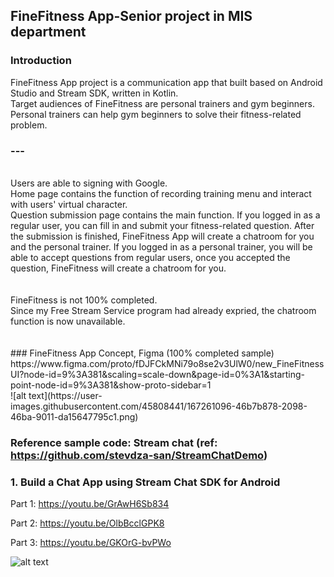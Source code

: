 ## FineFitness App-Senior project in MIS department

### Introduction
FineFitness App project is a communication app that built based on Android Studio and Stream SDK, written in Kotlin.
<br>
Target audiences of FineFitness are personal trainers and gym beginners. Personal trainers can help gym beginners to solve their fitness-related problem.
<br>
### ---
<br>
Users are able to signing with Google.
<br>
Home page contains the function of recording training menu and interact with users' virtual character.
<br>
Question submission page contains the main function. If you logged in as a regular user, you can fill in and submit your fitness-related question. After the submission is finished, FineFitness App will create a chatroom for you and the personal trainer. If you logged in as a personal trainer, you will be able to accept questions from regular users, once you accepted the question, FineFitness will create a chatroom for you.
<br>
<br>
<br>
FineFitness is not 100% completed. 
<br>
Since my Free Stream Service program had already expried, the chatroom function is now unavailable.
<br><br><br>
### FineFitness App Concept, Figma (100% completed sample)
https://www.figma.com/proto/fDJFCkMNi79o8se2v3UlW0/new_FineFitnessUI?node-id=9%3A381&scaling=scale-down&page-id=0%3A1&starting-point-node-id=9%3A381&show-proto-sidebar=1
<br>
![alt text](https://user-images.githubusercontent.com/45808441/167261096-46b7b878-2098-46ba-9011-da15647795c1.png)




### Reference sample code: Stream chat (ref: https://github.com/stevdza-san/StreamChatDemo)
### 1. Build a Chat App using Stream Chat SDK for Android

Part 1: https://youtu.be/GrAwH6Sb834

Part 2: https://youtu.be/OlbBcclGPK8

Part 3: https://youtu.be/GKOrG-bvPWo

![alt text](https://i.postimg.cc/C5mXnG7v/Stream-Chat.png)
